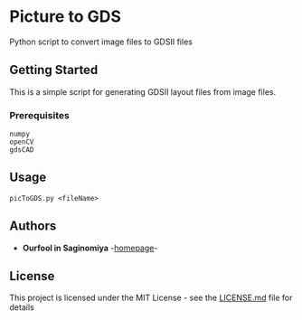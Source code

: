 # Picture to GDS
Python script to convert image files to GDSII files

## Getting Started
This is a simple script for generating GDSII layout files from image files.

### Prerequisites
```
numpy
openCV
gdsCAD
```

## Usage
```
picToGDS.py <fileName>
```

## Authors
* **Ourfool in Saginomiya** -[homepage](http://www.saginomiya.xyz/)-

## License
This project is licensed under the MIT License - see the [LICENSE.md](LICENSE.md) file for details
